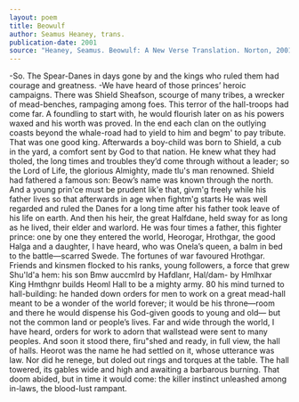 ```yaml
---
layout: poem
title: Beowulf
author: Seamus Heaney, trans.
publication-date: 2001
source: "Heaney, Seamus. Beowulf: A New Verse Translation. Norton, 2001"
---
```


-So. The Spear-Danes in days gone by and the kings who ruled them had courage and greatness. 
-We have heard of those princes’ heroic campaigns.
There was Shield Sheafson, scourge of many tribes, a wrecker of mead-benches, rampaging among foes. 
This terror of the hall-troops had come far. 
A foundling to start with, he would flourish later on as his powers waxed and his worth was proved. 
In the end each clan on the outlying coasts beyond the whale-road had to yield to him and begm' to pay tribute. 
That was one good king.
Afterwards a boy-child was born to Shield, a cub in the yard, 
a comfort sent by God to that nation.
He knew what they had tholed, the long times and troubles they’d come through without a leader; 
so the Lord of Life, the glorious Almighty, made tlu's man renowned. 
Shield had fathered a famous son: Beow’s name was known through the north. And a young prin'ce must be prudent lik'e that, givm'g freely while his father lives so that afterwards in age when fightm'g starts
He was well regarded and ruled the Danes for a long time after his father took leave of his life on earth. And then his heir, the great Halfdane, held sway for as long as he lived, their elder and warlord. He was four times a father, this fighter prince: one by one they entered the world, Heorogar, Hrothgar, the good Halga and a daughter, I have heard, who was Onela’s queen, a balm in bed to the battle—scarred Swede.
The fortunes of war favoured Hrothgar. Friends and kinsmen flocked to his ranks,
young followers, a force that grew
Shu'ld'a hem: his son Bmw auccmlrd by Hafdlanr, Hal/dam- by Hmlhxar
King Hmthgnr builds Heoml Hall
to be a mighty army. 80 his mind turned
to hall-building: he handed down orders
for men to work on a great mead-hall meant to be a wonder of the world forever;
it would be his throne—room and there he would dispense
his God-given goods to young and old—
but not the common land or people’s lives.
Far and wide through the world, I have heard,
orders for work to adorn that wallstead
were sent to many peoples. And soon it stood there,
firu"shed and ready, in full view,
the hall of halls. Heorot was the name
he had settled on it, whose utterance was law.
Nor did he renege, but doled out rings
and torques at the table. The hall towered,
its gables wide and high and awaiting
a barbarous burning. That doom abided,
but in time it would come: the killer instinct
unleashed among in-laws, the blood-lust rampant.
